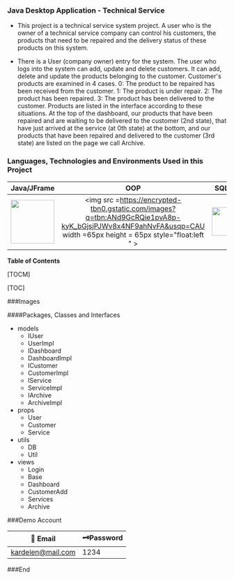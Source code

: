 ### Java Desktop Application - Technical Service

- This project is a technical service system project. A user who is the owner of a technical service company can control his customers, the products that need to be repaired and the delivery status of these products on this system.

- There is a User (company owner) entry for the system. The user who logs into the system can add, update and delete customers. It can add, delete and update the products belonging to the customer. Customer's products are examined in 4 cases. 0: The product to be repaired has been received from the customer. 1: The product is under repair. 2: The product has been repaired. 3: The product has been delivered to the customer. Products are listed in the interface according to these situations. At the top of the dashboard, our products that have been repaired and are waiting to be delivered to the customer (2nd state), that have just arrived at the service (at 0th state) at the bottom, and our products that have been repaired and delivered to the customer (3rd state) are listed on the page we call Archive.

### Languages, Technologies and Environments Used in this Project

| Java/JFrame  | OOP | SQLite | IntelliJ  |
| :------------: | :------------: | :------------: | :------------: |
|  <img src =https://cdn.iconscout.com/icon/free/png-256/java-60-1174953.png width =100px height = 100px style="float:left" > | <img src =https://encrypted-tbn0.gstatic.com/images?q=tbn:ANd9GcRQie1pvA8p-kyK_bGjsjPJWv8x4NF9ahNvFA&usqp=CAU width =65px height = 65px style="float:left " >  |  <img src =https://upload.wikimedia.org/wikipedia/commons/thumb/9/97/Sqlite-square-icon.svg/1200px-Sqlite-square-icon.svg.png width =65px height = 65px style="float:left " > | <img src =https://upload.wikimedia.org/wikipedia/commons/thumb/9/9c/IntelliJ_IDEA_Icon.svg/70px-IntelliJ_IDEA_Icon.svg.png width =65px height = 65px style= >  |


**Table of Contents**

[TOCM]

[TOC]

###Images


####Packages, Classes and Interfaces
                
+ models
    + IUser
    + UserImpl
    + IDashboard
    + DashboardImpl
    + ICustomer
    + CustomerImpl
    + IService
    + ServiceImpl
    + IArchive
    + ArchiveImpl
+ props
    + User
    + Customer
    + Service
+ utils
    * DB
    * Util
+ views
    * Login
    * Base
    * Dashboard
    * CustomerAdd
    * Services
    * Archive
                    
###Demo Account
                    
 🔐 Email  | 🗝️Password
------------- | -------------
kardelen@mail.com  | 1234



###End
